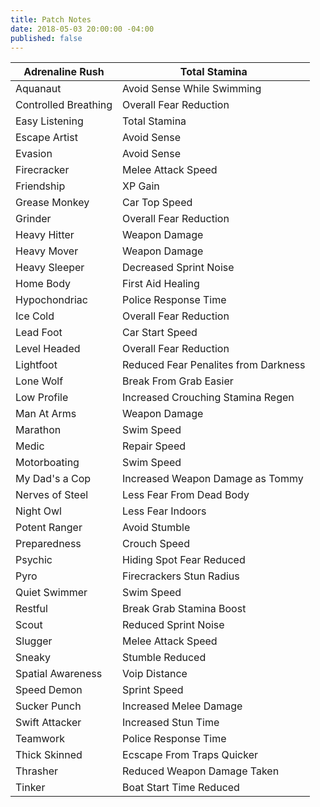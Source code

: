 ```yaml
---
title: Patch Notes
date: 2018-05-03 20:00:00 -04:00
published: false
---
```


| Adrenaline Rush      	| Total Stamina                        	|
|----------------------	|--------------------------------------	|
| Aquanaut             	| Avoid Sense While Swimming           	|
| Controlled Breathing 	| Overall Fear Reduction               	|
| Easy Listening       	| Total Stamina                        	|
| Escape Artist        	| Avoid Sense                          	|
| Evasion              	| Avoid Sense                          	|
| Firecracker          	| Melee Attack Speed                   	|
| Friendship           	| XP Gain                              	|
| Grease Monkey        	| Car Top Speed                        	|
| Grinder              	| Overall Fear Reduction               	|
| Heavy Hitter         	| Weapon Damage                        	|
| Heavy Mover          	| Weapon Damage                        	|
| Heavy Sleeper        	| Decreased Sprint Noise               	|
| Home Body            	| First Aid Healing                    	|
| Hypochondriac        	| Police Response Time                 	|
| Ice Cold             	| Overall Fear Reduction               	|
| Lead Foot            	| Car Start Speed                      	|
| Level Headed         	| Overall Fear Reduction               	|
| Lightfoot            	| Reduced Fear Penalites from Darkness 	|
| Lone Wolf            	| Break From Grab Easier               	|
| Low Profile          	| Increased Crouching Stamina Regen    	|
| Man At Arms          	| Weapon Damage                        	|
| Marathon             	| Swim Speed                           	|
| Medic                	| Repair Speed                         	|
| Motorboating         	| Swim Speed                           	|
| My Dad's a Cop       	| Increased Weapon Damage as Tommy     	|
| Nerves of Steel      	| Less Fear From Dead Body             	|
| Night Owl            	| Less Fear Indoors                    	|
| Potent Ranger        	| Avoid Stumble                        	|
| Preparedness         	| Crouch Speed                         	|
| Psychic              	| Hiding Spot Fear Reduced             	|
| Pyro                 	| Firecrackers Stun Radius             	|
| Quiet Swimmer        	| Swim Speed                           	|
| Restful              	| Break Grab Stamina Boost             	|
| Scout                	| Reduced Sprint Noise                 	|
| Slugger              	| Melee Attack Speed                   	|
| Sneaky               	| Stumble Reduced                      	|
| Spatial Awareness    	| Voip Distance                        	|
| Speed Demon          	| Sprint Speed                         	|
| Sucker Punch         	| Increased Melee Damage               	|
| Swift Attacker       	| Increased Stun Time                  	|
| Teamwork             	| Police Response Time                 	|
| Thick Skinned        	| Ecscape From Traps Quicker           	|
| Thrasher             	| Reduced Weapon Damage Taken          	|
| Tinker               	| Boat Start Time Reduced              	|